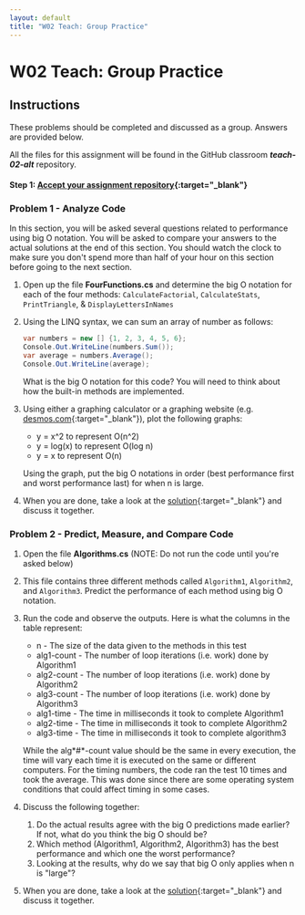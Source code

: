 ```yaml
---
layout: default
title: "W02 Teach: Group Practice"
---
```


# W02 Teach: Group Practice

## Instructions

These problems should be completed and discussed as a group. Answers are provided below.

All the files for this assignment will be found in the GitHub classroom ***teach-02-alt*** repository.

#### Step 1: [Accept your assignment repository](teach-classroom-alt){:target="_blank"}

### Problem 1 - Analyze Code

In this section, you will be asked several questions related to performance using big O notation. You will be asked to compare your answers to the actual solutions at the end of this section. You should watch the clock to make sure you don't spend more than half of your hour on this section before going to the next section.

1. Open up the file **FourFunctions.cs** and determine the big O notation for each of the four methods: `CalculateFactorial`, `CalculateStats`, `PrintTriangle`, & `DisplayLettersInNames`
   
2. Using the LINQ syntax, we can sum an array of number as follows: 

    ```csharp
    var numbers = new [] {1, 2, 3, 4, 5, 6};
    Console.Out.WriteLine(numbers.Sum());
    var average = numbers.Average();
    Console.Out.WriteLine(average);
    ```

    What is the big O notation for this code? You will need to think about how the built-in methods are implemented.
   
3. Using either a graphing calculator or a graphing website (e.g. [desmos.com](https://www.desmos.com/calculator){:target="_blank"}), plot the following graphs:
    * y = x^2 to represent O(n^2)
    * y = log(x) to represent O(log n)
    * y = x to represent O(n)
  
    Using the graph, put the big O notations in order (best performance first and worst performance last) for when n is large.

4. When you are done, take a look at the [solution](teach-analyze-solution){:target="_blank"} and discuss it together.

### Problem 2 - Predict, Measure, and Compare Code

1. Open the file **Algorithms.cs** (NOTE: Do not run the code until you're asked below)
   
2. This file contains three different methods called `Algorithm1`, `Algorithm2`, and `Algorithm3`. Predict the performance of each method using big O notation.
   
3. Run the code and observe the outputs. Here is what the columns in the table represent:
    * n - The size of the data given to the methods in this test
    * alg1-count - The number of loop iterations (i.e. work) done by Algorithm1
    * alg2-count - The number of loop iterations (i.e. work) done by Algorithm2
    * alg3-count - The number of loop iterations (i.e. work) done by Algorithm3
    * alg1-time - The time in milliseconds it took to complete Algorithm1
    * alg2-time - The time in milliseconds it took to complete Algorithm2
    * alg3-time - The time in milliseconds it took to complete algorithm3
      
    While the alg*#*-count value should be the same in every execution, the time will vary each time it is executed on the same or different computers. For the timing numbers, the code ran the test 10 times and took the average. This was done since there are some operating system conditions that could affect timing in some cases.

4. Discuss the following together: 
    1. Do the actual results agree with the big O predictions made earlier? If not, what do you think the big O should be?
    2. Which method (Algorithm1, Algorithm2, Algorithm3) has the best performance and which one the worst performance?
    3. Looking at the results, why do we say that big O only applies when n is "large"?
       
  5. When you are done, take a look at the [solution](teach-algorithms-solution){:target="_blank"} and discuss it together.  
